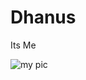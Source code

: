 # Dhanus

Its Me

![my pic](https://media.licdn.com/dms/image/v2/D5603AQEdhI-8bq9WMw/profile-displayphoto-crop_800_800/B56ZfP4QjNG0AM-/0/1751539322417?e=1759968000&v=beta&t=mRYZKsqfBtCnCbn5PqKFMLc7AEmnVKfVYN8SWs7LdDg)
